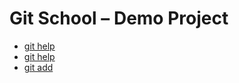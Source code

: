 # Git School – Demo Project
* [git help]('./../notes/git-help.md)
* [git help]('./../notes/git-help.md)
* [git add]('./../notes/git-add.md)
